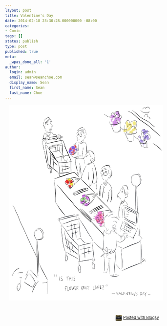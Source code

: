```yaml
---
layout: post
title: Valentine's Day
date: 2014-02-18 23:30:28.000000000 -08:00
categories:
- Comic
tags: []
status: publish
type: post
published: true
meta:
  _wpas_done_all: '1'
author:
  login: admin
  email: sean@seanchoe.com
  display_name: Sean
  first_name: Sean
  last_name: Choe
---
```

<div class="separator" style="clear: both; text-align: center;"><a href="http://seanchoe.com/blog/wp-content/uploads/2014/02/wpid-Photo-Feb-18-2014-1125-PM.jpg" target="_blank" style="margin-left: 1em; margin-right: 1em;"><img src="assets/wpid-Photo-Feb-18-2014-1125-PM.jpg" id="blogsy-1392795004032.1025" class="aligncenter" width="640" height="640" alt="Is this flower only lane? - Valentine&#39;s day" /></a></div>
<p>&nbsp;</p>
<div style="text-align: right; font-size: small; clear: both;" id="blogsy_footer"><a href="http://blogsyapp.com" target="_blank"><img src="assets/blogsy_footer_icon.png" alt="Posted with Blogsy" style="vertical-align: middle; margin-right: 5px;" width="20" height="20" />Posted with Blogsy</a></div>
